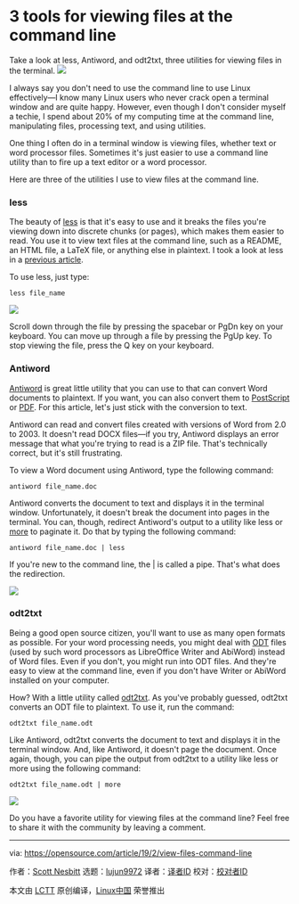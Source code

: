 [#]: collector: (lujun9972)
[#]: translator: (MjSeven)
[#]: reviewer: ( )
[#]: publisher: ( )
[#]: url: ( )
[#]: subject: (3 tools for viewing files at the command line)
[#]: via: (https://opensource.com/article/19/2/view-files-command-line)
[#]: author: (Scott Nesbitt https://opensource.com/users/scottnesbitt)

3 tools for viewing files at the command line
======
Take a look at less, Antiword, and odt2txt, three utilities for viewing files in the terminal.
![](https://opensource.com/sites/default/files/styles/image-full-size/public/lead-images/command_line_prompt.png?itok=wbGiJ_yg)

I always say you don't need to use the command line to use Linux effectively—I know many Linux users who never crack open a terminal window and are quite happy. However, even though I don't consider myself a techie, I spend about 20% of my computing time at the command line, manipulating files, processing text, and using utilities.

One thing I often do in a terminal window is viewing files, whether text or word processor files. Sometimes it's just easier to use a command line utility than to fire up a text editor or a word processor.

Here are three of the utilities I use to view files at the command line.

### less

The beauty of [less][1] is that it's easy to use and it breaks the files you're viewing down into discrete chunks (or pages), which makes them easier to read. You use it to view text files at the command line, such as a README, an HTML file, a LaTeX file, or anything else in plaintext. I took a look at less in a [previous article][2].

To use less, just type:

```
less file_name
```

![](https://opensource.com/sites/default/files/uploads/less.png)

Scroll down through the file by pressing the spacebar or PgDn key on your keyboard. You can move up through a file by pressing the PgUp key. To stop viewing the file, press the Q key on your keyboard.

### Antiword

[Antiword][3] is great little utility that you can use to that can convert Word documents to plaintext. If you want, you can also convert them to [PostScript][4] or [PDF][5]. For this article, let's just stick with the conversion to text.

Antiword can read and convert files created with versions of Word from 2.0 to 2003. It doesn't read DOCX files—if you try, Antiword displays an error message that what you're trying to read is a ZIP file. That's technically correct, but it's still frustrating.

To view a Word document using Antiword, type the following command:

```
antiword file_name.doc
```

Antiword converts the document to text and displays it in the terminal window. Unfortunately, it doesn't break the document into pages in the terminal. You can, though, redirect Antiword's output to a utility like less or [more][6] to paginate it. Do that by typing the following command:

```
antiword file_name.doc | less
```

If you're new to the command line, the | is called a pipe. That's what does the redirection.

![](https://opensource.com/sites/default/files/uploads/antiword.png)

### odt2txt

Being a good open source citizen, you'll want to use as many open formats as possible. For your word processing needs, you might deal with [ODT][7] files (used by such word processors as LibreOffice Writer and AbiWord) instead of Word files. Even if you don't, you might run into ODT files. And they're easy to view at the command line, even if you don't have Writer or AbiWord installed on your computer.

How? With a little utility called [odt2txt][8]. As you've probably guessed, odt2txt converts an ODT file to plaintext. To use it, run the command:

```
odt2txt file_name.odt
```

Like Antiword, odt2txt converts the document to text and displays it in the terminal window. And, like Antiword, it doesn't page the document. Once again, though, you can pipe the output from odt2txt to a utility like less or more using the following command:

```
odt2txt file_name.odt | more
```

![](https://opensource.com/sites/default/files/uploads/odt2txt.png)

Do you have a favorite utility for viewing files at the command line? Feel free to share it with the community by leaving a comment.

--------------------------------------------------------------------------------

via: https://opensource.com/article/19/2/view-files-command-line

作者：[Scott Nesbitt][a]
选题：[lujun9972][b]
译者：[译者ID](https://github.com/译者ID)
校对：[校对者ID](https://github.com/校对者ID)

本文由 [LCTT](https://github.com/LCTT/TranslateProject) 原创编译，[Linux中国](https://linux.cn/) 荣誉推出

[a]: https://opensource.com/users/scottnesbitt
[b]: https://github.com/lujun9972
[1]: https://www.gnu.org/software/less/
[2]: https://opensource.com/article/18/4/using-less-view-text-files-command-line
[3]: http://www.winfield.demon.nl/
[4]: http://en.wikipedia.org/wiki/PostScript
[5]: http://en.wikipedia.org/wiki/Portable_Document_Format
[6]: https://opensource.com/article/19/1/more-text-files-linux
[7]: http://en.wikipedia.org/wiki/OpenDocument
[8]: https://github.com/dstosberg/odt2txt
